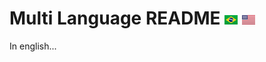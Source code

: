# Multi Language README [![Português](BR.png)](README.md) [![Inglês](US.png)](README.en-US.md)

In english...

